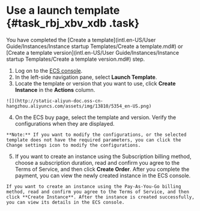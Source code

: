 # Use a launch template {#task_rbj_xbv_xdb .task}

You have completed the [Create a template](intl.en-US/User Guide/Instances/Instance startup Templates/Create a template.md#) or [Create a template version](intl.en-US/User Guide/Instances/Instance startup Templates/Create a template version.md#) step.

1.   Log on to the [ECS console](https://ecs.console.aliyun.com/). 
2.   In the left-side navigation pane, select **Launch Template**. 
3.   Locate the template or version that you want to use, click **Create Instance** in the **Actions** column. 

    ![](http://static-aliyun-doc.oss-cn-hangzhou.aliyuncs.com/assets/img/13810/5354_en-US.png)

4.   On the ECS buy page, select the template and version. Verify the configurations when they are displayed. 

    **Note:** If you want to modify the configurations, or the selected template does not have the required parameters, you can click the Change settings icon to modify the configurations.

5.   If you want to create an instance using the Subscription billing method, choose a subscription duration, read and confirm you agree to the Terms of Service, and then click **Create Order**. After you complete the payment, you can view the newly created instance in the ECS console. 

    If you want to create an instance using the Pay-As-You-Go billing method, read and confirm you agree to the Terms of Service, and then click **Create Instance**. After the instance is created successfully, you can view its details in the ECS console.


